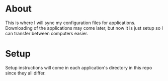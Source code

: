 # About

This is where I will sync my configuration files for applications. Downloading of the applications may come later, but now it is just setup so I can transfer between computers easier.

# Setup

Setup instructions will come in each application's directory in this repo since they all differ.
